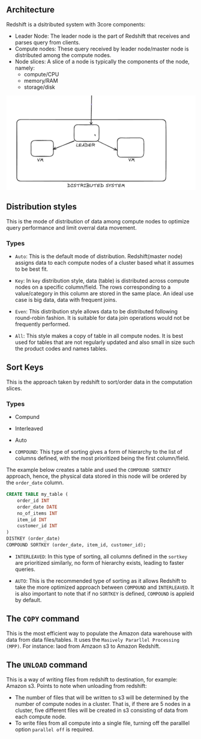 ## Architecture
Redshift is a dsitributed system with 3core components:
* Leader Node: The leader node is the part of Redshift that receives and parses query from clients.
* Compute nodes: These query received by leader node/master node is distributed among the compute nodes.
* Node slices: A slice of a node is typically the components of the node, namely: 
    * compute/CPU
    * memory/RAM
    * storage/disk


![alt text](image.png)


## Distribution styles
This is the mode of distribution of data among compute nodes to optimize query performance and limit overral data movement.

### Types
* `Auto`: This is the default mode of distribution. Redshift(master node) assigns data to each compute nodes of a cluster based what it assumes to be best fit.

* `Key`: In `key` distribution style, data (table) is distributed across compute nodes on a specific column/field. The rows corresponding to a value/category in this column are stored in the same place. An ideal use case is big data, data with frequent joins.

* `Even`: This distribution style allows data to be distributed following round-robin fashion. It is suitable for data join operations would not be frequently performed.

* `All`: This style makes a copy of table in all compute nodes. It is best used for tables that are not regularly updated and also small in size such the product codes and names tables.

## Sort Keys
This is the approach taken by redshift to sort/order data in the computation slices.
### Types
* Compund
* Interleaved
* Auto

* `COMPOUND`: This type of sorting gives a form of hierarchy to the list of columns defined, with the most prioritized being the first column/field.

The example below creates a table and used the `COMPOUND SORTKEY` approach, hence, the physical data stored in this node will be ordered by the `order_date` column.

```SQL
CREATE TABLE my_table (
    order_id INT
    order_date DATE
    no_of_items INT
    item_id INT
    customer_id INT
)
DISTKEY (order_date)
COMPOUND SORTKEY (order_date, item_id, customer_id);
```

* `INTERLEAVED`: In this type of sorting, all columns defined in the `sortkey` are prioritized similarly, no form of hierarchy exists, leading to faster queries.

* `AUTO`: This is the recommended type of sorting as it allows Redshift to take the more optimized approach between `COMPOUND` and `INTERLEAVED`. It is also important to note that if no `SORTKEY` is defined, `COMPOUND` is appleid by default.

## The `COPY` command
This is the most efficient way to populate the Amazon data warehouse with data from data files/tables. It uses the `Masively Pararllel Processing (MPP)`. For instance: laod from Amzaon s3 to Amazon Redshift.

## The `UNLOAD` command
This is a way of writing files from redshift to destination, for example: Amazon s3.
Points to note when unloading from redshift:
* The number of files that will be written to s3 will be determined by the number of compute nodes in a cluster. That is, if there are 5 nodes in a cluster, five different files will be created in s3 consisting of data from each compute node.
* To write files from all compute into a single file, turning off the paralllel option `parallel off` is required.
